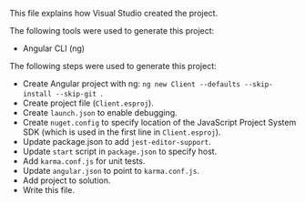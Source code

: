 This file explains how Visual Studio created the project.

The following tools were used to generate this project:
- Angular CLI (ng)

The following steps were used to generate this project:
- Create Angular project with ng: `ng new Client --defaults --skip-install --skip-git `.
- Create project file (`Client.esproj`).
- Create `launch.json` to enable debugging.
- Create `nuget.config` to specify location of the JavaScript Project System SDK (which is used in the first line in `Client.esproj`).
- Update package.json to add `jest-editor-support`.
- Update `start` script in `package.json` to specify host.
- Add `karma.conf.js` for unit tests.
- Update `angular.json` to point to `karma.conf.js`.
- Add project to solution.
- Write this file.
